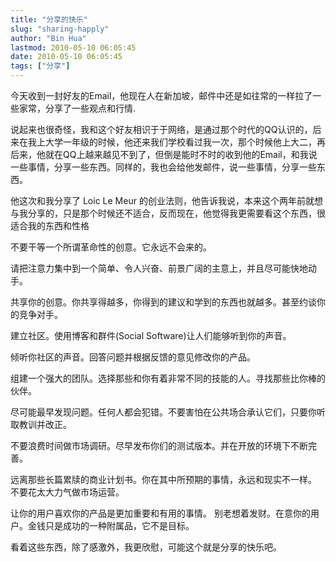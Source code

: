 ```yaml
---
title: "分享的快乐"
slug: "sharing-happly"
author: "Bin Hua"
lastmod: 2010-05-10 06:05:45
date: 2010-05-10 06:05:45
tags: ["分享"]
---
```


今天收到一封好友的Email，他现在人在新加坡，邮件中还是如往常的一样拉了一些家常，分享了一些观点和行情.

说起来也很奇怪，我和这个好友相识于于网络，是通过那个时代的QQ认识的，后来在我上大学一年级的时候，他还来我们学校看过我一次，那个时候他上大二，再后来，他就在QQ上越来越见不到了，但倒是能时不时的收到他的Email，和我说一些事情，分享一些东西。同样的，我也会给他发邮件，说一些事情，分享一些东西。

他这次和我分享了 Loic Le Meur 的创业法则，他告诉我说，本来这个两年前就想与我分享的，只是那个时候还不适合，反而现在，他觉得我更需要看这个东西，很适合我的东西和性格

不要干等一个所谓革命性的创意。它永远不会来的。

请把注意力集中到一个简单、令人兴奋、前景广阔的主意上，并且尽可能快地动手。

共享你的创意。你共享得越多，你得到的建议和学到的东西也就越多。甚至约谈你的竞争对手。

建立社区。使用博客和群件(Social Software)让人们能够听到你的声音。

倾听你社区的声音。回答问题并根据反馈的意见修改你的产品。

组建一个强大的团队。选择那些和你有着非常不同的技能的人。寻找那些比你棒的伙伴。

尽可能最早发现问题。任何人都会犯错。不要害怕在公共场合承认它们，只要你听取教训并改正。

不要浪费时间做市场调研。尽早发布你们的测试版本。并在开放的环境下不断完善。

远离那些长篇累牍的商业计划书。你在其中所预期的事情，永远和现实不一样。 不要花太大力气做市场运营。

让你的用户喜欢你的产品是更加重要和有用的事情。 别老想着发财。在意你的用户。金钱只是成功的一种附属品，它不是目标。

看着这些东西，除了感激外，我更欣慰，可能这个就是分享的快乐吧。
